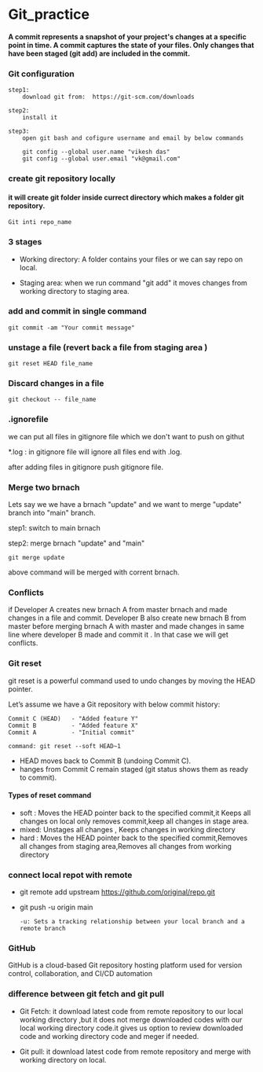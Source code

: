 # Git_practice

####  A commit represents a snapshot of your project's changes at a specific point in time. A commit captures the state of your files. Only changes that have been staged (git add) are included in the commit.

### Git configuration
```
step1:
    download git from:  https://git-scm.com/downloads

step2:
    install it 

step3:
    open git bash and cofigure username and email by below commands

    git config --global user.name "vikesh das"
    git config --global user.email "vk@gmail.com"
```

### create git repository locally
#### it will create git folder inside currect directory which makes a folder git repository. 
```
Git inti repo_name
```

### 3 stages

* Working directory: A folder contains your files or we can say repo on local.

* Staging area: when we run command "git add" it moves changes from working directory to staging area.

### add and commit in single command 

```
git commit -am "Your commit message"
```

### unstage a file (revert back a file from staging area )

```
git reset HEAD file_name
```

### Discard changes in a file
```
git checkout -- file_name
```

### .ignorefile

we can put all files in gitignore file which we don't want to push on githut

*.log : in gitignore file will ignore all files end with .log.

after adding files in gitignore push gitignore file.

### Merge two brnach 

Lets say we we have a brnach "update" and we want to merge "update" branch into "main" branch.

step1: switch to main brnach

step2: merge brnach "update" and "main"
```
git merge update
```
above command will be merged with corrent brnach.

### Conflicts

if Developer A creates new brnach A from master brnach and made changes in a file and commit. Developer B also create new brnach B from master before merging brnach A with master and made changes in same line where developer B made and commit it . In that case we will get conflicts.

### Git reset

git reset is a powerful command used to undo changes by moving the HEAD pointer.

Let’s assume we have a Git repository with below commit history:
```
Commit C (HEAD)   - "Added feature Y"  
Commit B          - "Added feature X"  
Commit A          - "Initial commit"  
```
```
command: git reset --soft HEAD~1
```
* HEAD moves back to Commit B (undoing Commit C).
* hanges from Commit C remain staged (git status shows them as ready to commit).

#### Types of reset command
* soft : Moves the HEAD pointer back to the specified commit,it Keeps all changes on local only removes commit,keep all changes in stage area. 
* mixed: Unstages all changes , Keeps changes in working directory
* hard :  Moves the HEAD pointer back to the specified commit,Removes all changes from staging area,Removes all changes from working directory

### connect local repot with remote 

* git remote add upstream https://github.com/original/repo.git

* git push -u origin main 
    ```
    -u: Sets a tracking relationship between your local branch and a remote branch
    ```

### GitHub
GitHub is a cloud-based Git repository hosting platform used for version control, collaboration, and CI/CD automation

### difference between git fetch and git pull

* Git Fetch: it download latest code from remote repository to our local working directory ,but it does not merge downloaded codes with our local working directory code.it gives us option to review downloaded code and working directory code and meger if needed.

* Git pull: it download latest code from remote repository and merge with working directory on local.
